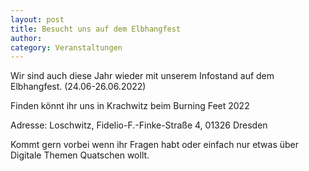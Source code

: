 ```yaml
---
layout: post
title: Besucht uns auf dem Elbhangfest
author:
category: Veranstaltungen
---
```


Wir sind auch diese Jahr wieder mit unserem Infostand auf dem Elbhangfest. (24.06-26.06.2022)

Finden könnt ihr uns in Krachwitz beim Burning Feet 2022

Adresse: 
Loschwitz,
Fidelio-F.-Finke-Straße 4,
01326 Dresden

Kommt gern vorbei wenn ihr Fragen habt oder einfach nur etwas über Digitale Themen Quatschen wollt.
